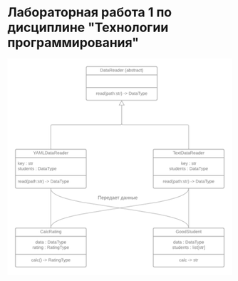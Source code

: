 # Лабораторная работа 1 по дисциплине "Технологии программирования"

![UML диаграмма](https://github.com/Corvo613/PTLab1-2022/blob/main/uml_diagram.png)
